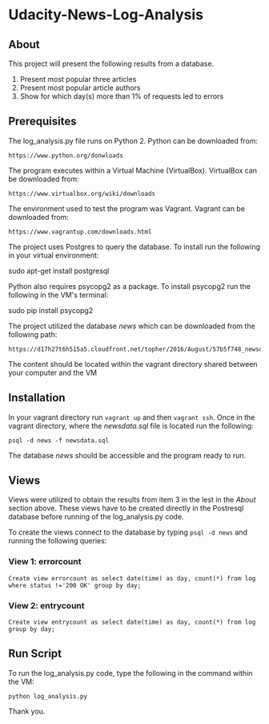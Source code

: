 # Udacity-News-Log-Analysis

## About
This project will present the following results from a database.

1. Present most popular three articles
2. Present most popular article authors
3. Show for which day(s) more than 1% of requests led to errors

## Prerequisites

The log_analysis.py file runs on Python 2. Python can be downloaded from:
```
https://www.python.org/donwloads
```
The program executes within a Virtual Machine (VirtualBox). VirtualBox can be downloaded from:
```
https://www.virtualbox.org/wiki/downloads
```
The environment used to test the program was Vagrant. Vagrant can be downloaded from:
```
https://www.vagrantup.com/downloads.html
```
The project uses Postgres to query the database. To install run the following in your virtual environment:

sudo apt-get install postgresql

Python also requires psycopg2 as a package. To install psycopg2 run the following in the VM's terminal:

sudo pip install psycopg2

The project utilized the database *news* which can be downloaded from the following path:
```
https://d17h27t6h515a5.cloudfront.net/topher/2016/August/57b5f748_newsdata/newsdata.zip
```
The content should be located within the vagrant directory shared between your computer and the VM

## Installation

In your vagrant directory run `vagrant up` and then `vagrant ssh`. Once in the vagrant directory, where the *newsdata.sql* file is located run the following:
```
psql -d news -f newsdata.sql
```
The database *news* should be accessible and the program ready to run.

## Views

Views were utilized to obtain the results from item 3 in the lest in the *About* section above. These views have to be created directly in the Postresql database before running of the log_analysis.py code.

To create the views connect to the database by typing `psql -d news` and running the following queries:

### View 1: errorcount
```
Create view errorcount as select date(time) as day, count(*) from log
where status !='200 OK' group by day;
```

### View 2: entrycount
```
Create view entrycount as select date(time) as day, count(*) from log group by day;
```

## Run Script
To run the log_analysis.py code, type the following in the command within the VM:
```
python log_analysis.py
```
Thank you.
